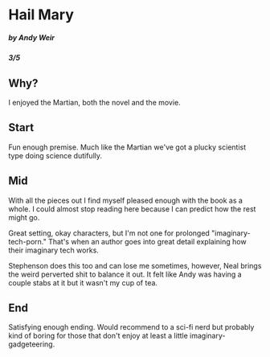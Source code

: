 # Hail Mary

##### by Andy Weir

##### 3/5

## Why?

I enjoyed the Martian, both the novel and the movie. 

## Start

Fun enough premise. Much like the Martian we've got a plucky scientist type doing science dutifully. 

## Mid

With all the pieces out I find myself pleased enough with the book as a whole. I could almost stop reading here because I can predict how the rest might go. 

Great setting, okay characters, but I'm not one for prolonged "imaginary-tech-porn." That's when an author goes into great detail explaining how their imaginary tech works. 

Stephenson does this too and can lose me sometimes, however, Neal brings the weird perverted shit to balance it out. It felt like Andy was having a couple stabs at it but it wasn't my cup of tea. 

## End

Satisfying enough ending. Would recommend to a sci-fi nerd but probably kind of boring for those that don't enjoy at least a little imaginary-gadgeteering. 